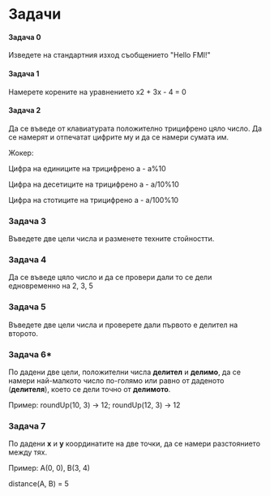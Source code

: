# Задачи

#### Задача 0

Изведете на стандартния изход съобщението "Hello FMI!"

#### Задача 1 

Намерете корените на уравнението x2 + 3x - 4 = 0

#### Задача 2

Да се въведе от клавиатурата положително трицифрено цяло число. Да се намерят и отпечатат цифрите му и да се намери сумата им.

Жокер:

Цифра на единиците на трицифрено а - а%10

Цифра на десетиците на трицифрено а - а/10%10

Цифра на стотиците на трицифрено а - а/100%10

### Задача 3  

Въведете две цели числа и разменете техните стойностти.

### Задача 4

Да се въведе цяло число и да се провери дали то се дели едновременно на 2, 3, 5

### Задача 5

Въведете две цели числа и проверете дали първото е делител на
второто.

### Задача 6*

По дадени две цели, положителни числа **делител** и **делимо**, да се намери най-малкото число по-голямо или равно от даденото (**делителя**), което се дели точно от **делимото**.

Пример: roundUp(10, 3) -> 12; roundUp(12, 3) -> 12

### Задача 7

По дадени **x** и **y** координатите на две точки, да се намери разстоянието между тях.

Пример: А(0, 0), B(3, 4)

distance(A, B) = 5